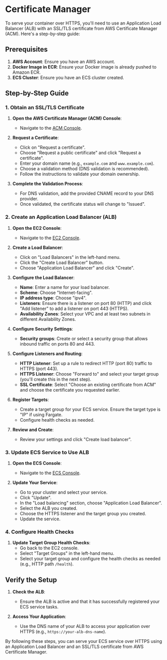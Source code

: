 # Certificate Manager

To serve your container over HTTPS, you'll need to use an Application Load Balancer (ALB) with an SSL/TLS certificate from AWS Certificate Manager (ACM). Here's a step-by-step guide:

## Prerequisites

1. **AWS Account**: Ensure you have an AWS account.
2. **Docker Image in ECR**: Ensure your Docker image is already pushed to Amazon ECR.
3. **ECS Cluster**: Ensure you have an ECS cluster created.

## Step-by-Step Guide

### 1. Obtain an SSL/TLS Certificate

1. **Open the AWS Certificate Manager (ACM) Console**:

   - Navigate to the [ACM Console](https://console.aws.amazon.com/acm/home).

2. **Request a Certificate**:

   - Click on "Request a certificate".
   - Choose "Request a public certificate" and click "Request a certificate".
   - Enter your domain name (e.g., `example.com` and `www.example.com`).
   - Choose a validation method (DNS validation is recommended).
   - Follow the instructions to validate your domain ownership.

3. **Complete the Validation Process**:
   - For DNS validation, add the provided CNAME record to your DNS provider.
   - Once validated, the certificate status will change to "Issued".

### 2. Create an Application Load Balancer (ALB)

1. **Open the EC2 Console**:

   - Navigate to the [EC2 Console](https://console.aws.amazon.com/ec2/).

2. **Create a Load Balancer**:

   - Click on "Load Balancers" in the left-hand menu.
   - Click the "Create Load Balancer" button.
   - Choose "Application Load Balancer" and click "Create".

3. **Configure the Load Balancer**:

   - **Name**: Enter a name for your load balancer.
   - **Scheme**: Choose "Internet-facing".
   - **IP address type**: Choose "ipv4".
   - **Listeners**: Ensure there is a listener on port 80 (HTTP) and click "Add listener" to add a listener on port 443 (HTTPS).
   - **Availability Zones**: Select your VPC and at least two subnets in different Availability Zones.

4. **Configure Security Settings**:

   - **Security groups**: Create or select a security group that allows inbound traffic on ports 80 and 443.

5. **Configure Listeners and Routing**:

   - **HTTP Listener**: Set up a rule to redirect HTTP (port 80) traffic to HTTPS (port 443).
   - **HTTPS Listener**: Choose "Forward to" and select your target group (you'll create this in the next step).
   - **SSL Certificate**: Select "Choose an existing certificate from ACM" and choose the certificate you requested earlier.

6. **Register Targets**:

   - Create a target group for your ECS service. Ensure the target type is "IP" if using Fargate.
   - Configure health checks as needed.

7. **Review and Create**:
   - Review your settings and click "Create load balancer".

### 3. Update ECS Service to Use ALB

1. **Open the ECS Console**:

   - Navigate to the [ECS Console](https://console.aws.amazon.com/ecs/).

2. **Update Your Service**:
   - Go to your cluster and select your service.
   - Click "Update".
   - In the "Load balancing" section, choose "Application Load Balancer".
   - Select the ALB you created.
   - Choose the HTTPS listener and the target group you created.
   - Update the service.

### 4. Configure Health Checks

1. **Update Target Group Health Checks**:
   - Go back to the EC2 console.
   - Select "Target Groups" in the left-hand menu.
   - Select your target group and configure the health checks as needed (e.g., HTTP path `/health`).

## Verify the Setup

1. **Check the ALB**:

   - Ensure the ALB is active and that it has successfully registered your ECS service tasks.

2. **Access Your Application**:
   - Use the DNS name of your ALB to access your application over HTTPS (e.g., `https://your-alb-dns-name`).

By following these steps, you can serve your ECS service over HTTPS using an Application Load Balancer and an SSL/TLS certificate from AWS Certificate Manager.
